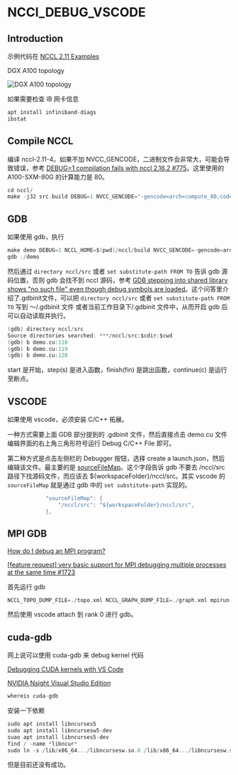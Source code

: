 # NCCl_DEBUG_VSCODE

## Introduction

示例代码在 [NCCL 2.11 Examples](https://docs.nvidia.com/deeplearning/nccl/archives/nccl_2114/user-guide/docs/examples.html)

DGX A100 topology

![DGX A100 topology](https://docs.nvidia.com/dgx/dgxa100-user-guide/_images/dgxa100-system-topology.png)

如果需要检查 IB 网卡信息

```c
apt install infiniband-diags
ibstat
```

## Compile NCCL

编译 nccl-2.11-4。如果不加 NVCC_GENCODE，二进制文件会非常大，可能会导致错误，参考 [DEBUG=1 compilation fails with nccl 2.16.2 #775](https://github.com/NVIDIA/nccl/issues/775)。这里使用的 A100-SXM-80G 的计算能力是 80。

```c
cd nccl/
make -j32 src.build DEBUG=1 NVCC_GENCODE="-gencode=arch=compute_80,code=sm_80"
```

## GDB

如果使用 gdb，执行

```c
make demo DEBUG=1 NCCL_HOME=$(pwd)/nccl/build NVCC_GENCODE=-gencode=arch=compute_80,code=sm_80
gdb ./demo
```

然后通过 `directory nccl/src` 或者 `set substitute-path FROM TO` 告诉 gdb 源码位置，否则 gdb 会找不到 nccl 源码，参考 [GDB stepping into shared library shows "no such file" even though debug symbols are loaded](https://stackoverflow.com/questions/60855553/gdb-stepping-into-shared-library-shows-no-such-file-even-though-debug-symbols)。这个问答里介绍了.gdbinit文件，可以把 `directory nccl/src` 或者 `set substitute-path FROM TO` 写到 ～/.gdbinit 文件 或者当前工作目录下/.gdbinit 文件中，从而开启 gdb 后可以自动读取并执行。

```c
(gdb) directory nccl/src
Source directories searched: ***/nccl/src:$cdir:$cwd
(gdb) b demo.cu:110
(gdb) b demo.cu:119
(gdb) b demo.cu:128
```

start 是开始，step(s) 是进入函数，finish(fin) 是跳出函数，continue(c) 是运行至断点。

## VSCODE

如果使用 vscode，必须安装 C/C++ 拓展。

一种方式需要上面 GDB 部分提到的 .gdbinit 文件，然后直接点击 demo.cu 文件编辑界面的右上角三角形符号运行 Debug C/C++ File 即可。

第二种方式是点击左侧栏的 Debugger 按钮，选择 create a launch.json，然后编辑该文件。最主要的是 [sourceFileMap](https://code.visualstudio.com/docs/cpp/launch-json-reference#_sourcefilemap)。这个字段告诉 gdb 不要去 /nccl/src 路径下找源码文件，而应该去 ${workspaceFolder}/nccl/src。其实 vscode 的 `sourceFileMap` 就是通过 gdb 中的
`set substitute-path` 实现的。

```c
            "sourceFileMap": {
                "/nccl/src": "${workspaceFolder}/nccl/src",
            },
```

## MPI GDB

[How do I debug an MPI program?](https://stackoverflow.com/questions/329259/how-do-i-debug-an-mpi-program)

[[feature request] very basic support for MPI debugging multiple processes at the same time #1723](https://github.com/Microsoft/vscode-cpptools/issues/1723)

首先运行 gdb

```c
NCCL_TOPO_DUMP_FILE=./topo.xml NCCL_GRAPH_DUMP_FILE=./graph.xml mpirun -np 8 demo
```

然后使用 vscode attach 到 rank 0 进行 gdb。

## cuda-gdb

网上说可以使用 cuda-gdb 来 debug kernel 代码

[Debugging CUDA kernels with VS Code](https://stackoverflow.com/questions/67888279/debugging-cuda-kernels-with-vs-code)

[NVIDIA Nsight Visual Studio Edition](https://developer.nvidia.com/nsight-visual-studio-edition)

```c
whereis cuda-gdb
```

安装一下依赖

```c
sudo apt install libncurses5
sudo apt install libncursesw5-dev
suao apt install libncurses5-dev
find / -name *libncur*
sudo ln -s /lib/x86_64.../libncursesw.so.6 /lib/x86_64.../libncursesw.so.5
```

但是目前还没有成功。
